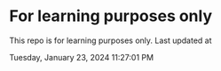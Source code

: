 # For learning purposes only
This repo is for learning purposes only.
Last updated at

Tuesday, January 23, 2024 11:27:01 PM


